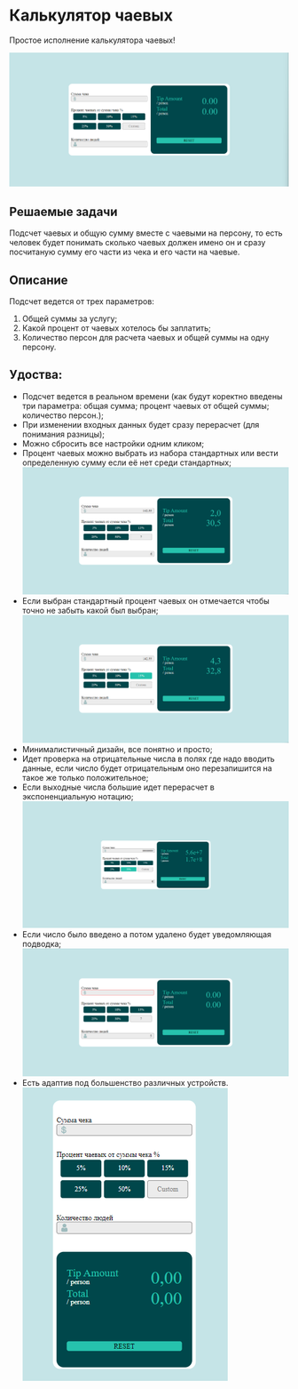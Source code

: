 # Калькулятор чаевых

Простое исполнение калькулятора чаевых!

![alt text](Screenshots/mainView.png)

## Решаемые задачи

Подсчет чаевых и общую сумму вместе с чаевыми на персону, то есть человек будет понимать сколько чаевыx должен имено он и сразу посчитаную сумму его части из чека и его части на чаевые.

## Описание

Подсчет ведется от трех параметров:
1. Общей суммы за услугу;
2. Какой процент от чаевых хотелось бы заплатить;
3. Количество персон для расчета чаевых и общей суммы на одну персону.

## Удоства:

- Подсчет ведется в реальном времени (как будут коректно введены три параметра: общая сумма; процент чаевых от общей суммы; количество персон.);
- При изменении входных данных будет сразу перерасчет (для понимания разницы);
- Можно сбросить все настройки одним кликом;
- Процент чаевых можно выбрать из набора стандартных или вести определенную сумму если её нет среди стандартных;
![alt text](Screenshots/mainViewWithDataCustom.png)
- Если выбран стандартный процент чаевых он отмечается чтобы точно не забыть какой был выбран;
![alt text](Screenshots/mainViewWithData.png)
- Минималистичный дизайн, все понятно и просто;
- Идет проверка на отрицательные числа в полях где надо вводить данные, если число будет отрицательным оно перезапишится на такое же только положительное;
- Если выходные числа большие идет перерасчет в экспоненциальную нотацию;
![alt text](Screenshots/mainViewExpNumbers.png)
- Если число было введено а потом удалено будет уведомляющая подводка;
![alt text](Screenshots/mainViewWithMistake.png)
- Есть адаптив под большенство различных устройств.
![alt text](Screenshots/mainViewPhoneVersion.png)

